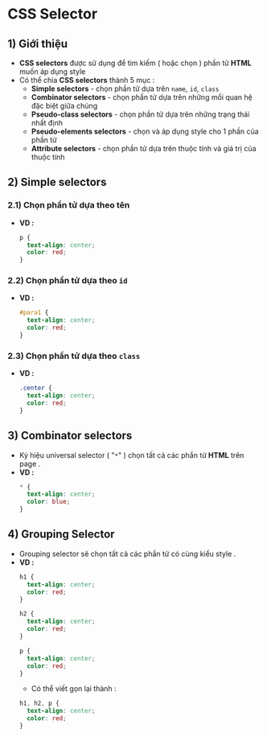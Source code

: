 # CSS Selector
## **1) Giới thiệu**
- **CSS selectors** được sử dụng để tìm kiếm ( hoặc chọn ) phần tử **HTML** muốn áp dụng style
- Có thể chia **CSS selectors** thành 5 mục :
    - **Simple selectors** - chọn phần tử dựa trên `name`, `id`, `class`
    - **Combinator selectors** - chọn phần tử dựa trên những mối quan hệ đặc biệt giữa chúng 
    - **Pseudo-class selectors** - chọn phần tử dựa trên những trạng thái nhất định
    - **Pseudo-elements selectors** - chọn và áp dụng style cho 1 phần của phần tử
    - **Attribute selectors** - chọn phần tử dựa trên thuộc tính và giá trị của thuộc tính
## **2) Simple selectors**
### **2.1) Chọn phần tử dựa theo tên**
- **VD :**
    ```css
    p {
      text-align: center;
      color: red;
    }
    ```
### **2.2) Chọn phần tử dựa theo `id`**
- **VD :**
    ```css
    #para1 {
      text-align: center;
      color: red;
    }
    ```
### **2.3) Chọn phần tử dựa theo `class`**
- **VD :**
    ```css
    .center {
      text-align: center;
      color: red;
    }
    ```
## **3) Combinator selectors**
- Ký hiệu universal selector ( "`*`" ) chọn tất cả các phần tử **HTML** trên page .
- **VD :**
    ```css
    * {
      text-align: center;
      color: blue;
    }
    ```
## **4) Grouping Selector**
- Grouping selector sẽ chọn tất cả các phần tử có cùng kiểu style .
- **VD :**
    ```css
    h1 {
      text-align: center;
      color: red;
    }

    h2 {
      text-align: center;
      color: red;
    }

    p {
      text-align: center;
      color: red;
    }
    ```
    - Có thể viết gọn lại thành :
    ```css
    h1, h2, p {
      text-align: center;
      color: red;
    }
    ```



